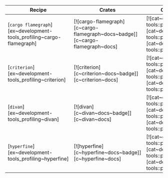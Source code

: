 | Recipe | Crates | Categories |
|--------|--------|------------|
| [`cargo flamegraph`][ex~development-tools_profiling~cargo-flamegraph] | [![cargo-flamegraph][c~cargo-flamegraph~docs~badge]][c~cargo-flamegraph~docs] | [![cat~development-tools::profiling][cat~development-tools::profiling~badge]][cat~development-tools::profiling] |
| [`criterion`][ex~development-tools_profiling~criterion] | [![criterion][c~criterion~docs~badge]][c~criterion~docs] | [![cat~development-tools::profiling][cat~development-tools::profiling~badge]][cat~development-tools::profiling] |
| [`divan`][ex~development-tools_profiling~divan] | [![divan][c~divan~docs~badge]][c~divan~docs] | [![cat~development-tools::profiling][cat~development-tools::profiling~badge]][cat~development-tools::profiling] |
| [`hyperfine`][ex~development-tools_profiling~hyperfine] | [![hyperfine][c~hyperfine~docs~badge]][c~hyperfine~docs] | [![cat~development-tools::profiling][cat~development-tools::profiling~badge]][cat~development-tools::profiling] |
